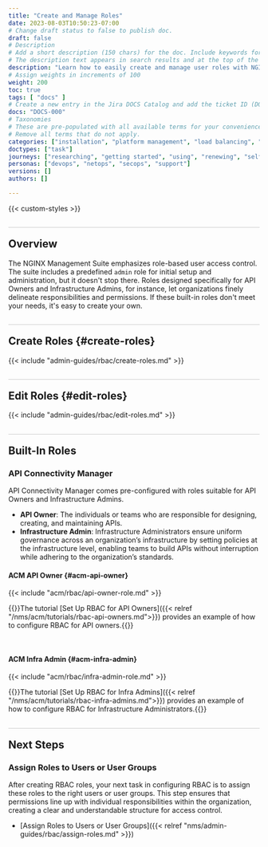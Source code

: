```yaml
---
title: "Create and Manage Roles"
date: 2023-08-03T10:50:23-07:00
# Change draft status to false to publish doc.
draft: false
# Description
# Add a short description (150 chars) for the doc. Include keywords for SEO. 
# The description text appears in search results and at the top of the doc.
description: "Learn how to easily create and manage user roles with NGINX Management Suite to tailor access according to your needs."
# Assign weights in increments of 100
weight: 200
toc: true
tags: [ "docs" ]
# Create a new entry in the Jira DOCS Catalog and add the ticket ID (DOCS-<number>) below
docs: "DOCS-000"
# Taxonomies
# These are pre-populated with all available terms for your convenience.
# Remove all terms that do not apply.
categories: ["installation", "platform management", "load balancing", "api management", "service mesh", "security", "analytics"]
doctypes: ["task"]
journeys: ["researching", "getting started", "using", "renewing", "self service"]
personas: ["devops", "netops", "secops", "support"]
versions: []
authors: []

---
```


{{< custom-styles >}}

<style>
h2 {
  border-top: 1px solid #ccc;
  padding-top:20px;
}
</style>

## Overview

The NGINX Management Suite emphasizes role-based user access control. The suite includes a predefined `admin` role for initial setup and administration, but it doesn't stop there. Roles designed specifically for API Owners and Infrastructure Admins, for instance, let organizations finely delineate responsibilities and permissions. If these built-in roles don't meet your needs, it's easy to create your own.

## Create Roles {#create-roles}

{{< include "admin-guides/rbac/create-roles.md" >}}

## Edit Roles {#edit-roles}

{{< include "admin-guides/rbac/edit-roles.md" >}}

## Built-In Roles

### API Connectivity Manager

API Connectivity Manager comes pre-configured with roles suitable for API Owners and Infrastructure Admins.

- **API Owner**: The individuals or teams who are responsible for designing, creating, and maintaining APIs.
- **Infrastructure Admin**: Infrastructure Administrators ensure uniform governance across an organization’s infrastructure by setting policies at the infrastructure level, enabling teams to build APIs without interruption while adhering to the organization’s standards.

#### ACM API Owner {#acm-api-owner}

{{< include "acm/rbac/api-owner-role.md" >}}

{{<see-also>}}The tutorial [Set Up RBAC for API Owners]({{< relref "/nms/acm/tutorials/rbac-api-owners.md">}}) provides an example of how to configure RBAC for API owners.{{</see-also>}}

<br>

#### ACM Infra Admin {#acm-infra-admin}

{{< include "acm/rbac/infra-admin-role.md" >}}

{{<see-also>}}The tutorial [Set Up RBAC for Infra Admins]({{< relref "/nms/acm/tutorials/rbac-infra-admins.md">}}) provides an example of how to configure RBAC for Infrastructure Administrators.{{</see-also>}}

## Next Steps

### Assign Roles to Users or User Groups

After creating RBAC roles, your next task in configuring RBAC is to assign these roles to the right users or user groups. This step ensures that permissions line up with individual responsibilities within the organization, creating a clear and understandable structure for access control.

- [Assign Roles to Users or User Groups]({{< relref "nms/admin-guides/rbac/assign-roles.md" >}})